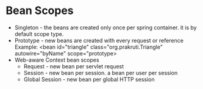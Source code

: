 # Bean Scopes
* Singleton - the beans are created only once per spring container. it is by default scope type.
* Prototype - new beans are created with every request or reference   
  Example: <bean id="triangle" class="org.prakruti.Triangle" autowire="byName" scope="prototype>
* Web-aware Context bean scopes
    * Request -  new bean per servlet request
    * Session - new bean per session. a bean per user per session
    * Global Session - new bean per global HTTP session
 
 